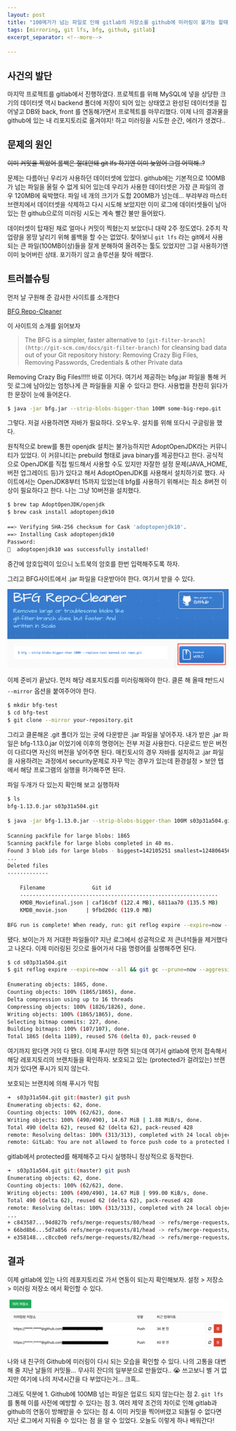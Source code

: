 ```yaml
---
layout: post
title: "100메가가 넘는 파일로 인해 gitlab의 저장소를 github에 미러링이 불가능 할때"
tags: [mirroring, git lfs, bfg, github, gitlab]
excerpt_separator: <!--more-->

---
```


## 사건의 발단

마지막 프로젝트를 gitlab에서 진행하였다. 프로젝트를 위해 MySQL에 넣을 상당한 크기의 데이터셋 역시 backend 폴더에 저장이 되어 있는 상태였고 완성된 데이터셋을 집어넣고 DB와 back, front 를 연동해가면서 프로젝트를 마무리했다. 이제 나의 결과물을 github에 있는 내 리포지토리로 옮겨야지! 하고 미러링을 시도한 순간, 에러가 생겼다..  

<!--more-->

## 문제의 원인

~~이미 커밋을 찍었어   롤백은 절대안돼   git lfs 하기엔 이미 늦었어   그럼 어떡해..?~~

문제는 다름아닌 우리가 사용하던 데이터셋에 있었다. github에는 기본적으로 100MB가 넘는 파일을 올릴 수 없게 되어 있는데 우리가 사용한 데이터셋은 가장 큰 파일의 경우 120MB에 육박했다. 파일 네 개의 크기가 도합 200MB가 넘는데... 부랴부랴 마스터 브랜치에서 데이터셋을 삭제하고 다시 시도해 보았지만 이미 로그에 데이터셋들이 남아있는 한 github으로의 미러링 시도는 계속 빨간 불만 들어왔다.

데이터셋이 탑재된 채로 얼마나 커밋이 찍혔는지 보았더니 대략 2주 정도였다. 2주치 작업량을 몽땅 날리기 위해 롤백을 할 수는 없었다. 찾아보니 `git lfs` 라는 git에서 사용되는 큰 파일(100MB이상)들을 잘게 분해하여 올려주는 툴도 있었지만 그걸 사용하기엔 이미 늦어버린 상태. 포기하기 않고 솔루션을 찾아 헤맸다.

## 트러블슈팅

먼저 날 구원해 준 감사한 사이트를 소개한다

[BFG Repo-Cleaner](https://rtyley.github.io/bfg-repo-cleaner/)

이 사이트의 소개를 읽어보자

> The BFG is a simpler, faster alternative to `[git-filter-branch](http://git-scm.com/docs/git-filter-branch)` for cleansing bad data out of your Git repository history: Removing Crazy Big Files, Removing Passwords, Credentials & other Private data

Removing Crazy Big Files!!!!! 바로 이거다. 여기서 제공하는 bfg.jar 파일을 통해 커밋 로그에 남아있는 엄청나게 큰 파일들을 지울 수 있다고 한다. 사용법을 찬찬히 읽다가 한 문장이 눈에 들어온다.

```bash
$ java -jar bfg.jar --strip-blobs-bigger-than 100M some-big-repo.git
```

그렇다. 저걸 사용하려면 자바가 필요하다. 오우노우. 설치를 위해 또다시 구글링을 했다.

원칙적으로 brew를 통한 openjdk 설치는 불가능하지만 AdoptOpenJDK라는 커뮤니티가 있었다. 이 커뮤니티는 prebuild 형태로 java binary를 제공한다고 한다. 공식적으로 OpenJDK를 직접 빌드해서 사용할 수도 있지만 자잘한 설정 문제(JAVA_HOME, 버전 업그레이드 등)가 있다고 해서 AdoptOpenJDK를 사용해서 설치하기로 했다. 사이트에서는 OpenJDK8부터 15까지 있었는데 bfg를 사용하기 위해서는 최소 8버전 이상이 필요하다고 한다. 나는 그냥 10버전을 설치했다.

```bash
$ brew tap AdoptOpenJDK/openjdk
$ brew cask install adoptopenjdk10

==> Verifying SHA-256 checksum for Cask 'adoptopenjdk10'.
==> Installing Cask adoptopenjdk10
Password:
🍺  adoptopenjdk10 was successfully installed!
```

중간에 암호입력이 있으니 노트북의 암호를 한번 입력해주도록 하자.

그리고 BFG사이트에서 .jar 파일을 다운받아야 한다. 여기서 받을 수 있다.

![img/Screen_Shot_2020-11-26_at_9.18.11_PM.png](/assets/img/posts/2020-11-26-mirroring-failed-due-to-large-file/Screen_Shot_2020-11-26_at_9.18.11_PM.png)

이제 준비가 끝났다. 먼저 해당 레포지토리를 미러링해와야 한다. 클론 해 올때 ❗반드시 `--mirror` 옵션을 붙여주어야 한다.

```bash
$ mkdir bfg-test
$ cd bfg-test
$ git clone --mirror your-repository.git
```

그리고 클론해온 .git 폴더가 있는 곳에 다운받은 .jar 파일을 넣어주자. 내가 받은 .jar 파일은 bfg-1.13.0.jar 이었기에 이후의 명령어는 전부 저걸 사용한다. 다운로드 받은 버전이 다르다면 자신의 버전을 넣어주면 된다. 매킨토시의 경우 자바를 설치하고 .jar 파일을 사용하려는 과정에서 security문제로 자꾸 막는 경우가 있는데 환경설정 > 보안 탭에서 해당 프로그램의 실행을 허가해주면 된다. 

파일 두개가 다 있는지 확인해 보고 실행하자

```bash
$ ls
bfg-1.13.0.jar s03p31a504.git

$ java -jar bfg-1.13.0.jar --strip-blobs-bigger-than 100M s03p31a504.git

Scanning packfile for large blobs: 1865
Scanning packfile for large blobs completed in 40 ms.
Found 3 blob ids for large blobs - biggest=142105251 smallest=124806456...
...
Deleted files
-------------

	Filename               Git id
	---------------------------------------------------------------
	KMDB_Moviefinal.json | caf16cbf (122.4 MB), 6811aa70 (135.5 MB)
	KMDB_movie.json      | 9fbd20dc (119.0 MB)

BFG run is complete! When ready, run: git reflog expire --expire=now --all && git gc --prune=now --aggressive
```

됐다. 보이는가 저 거대한 파일들이? 지난 로그에서 성공적으로 저 큰녀석들을 제거했다고 나온다. 이제 미러링된 깃으로 들어가서 다음 명령어를 실행해주면 된다.

```bash
$ cd s03p31a504.git
$ git reflog expire --expire=now --all && git gc --prune=now --aggressive

Enumerating objects: 1865, done.
Counting objects: 100% (1865/1865), done.
Delta compression using up to 16 threads
Compressing objects: 100% (1826/1826), done.
Writing objects: 100% (1865/1865), done.
Selecting bitmap commits: 227, done.
Building bitmaps: 100% (107/107), done.
Total 1865 (delta 1189), reused 576 (delta 0), pack-reused 0
```

여기까지 왔다면 거의 다 됐다. 이제 푸시만 하면 되는데 여기서 gitlab에 먼저 접속해서 해당 레포지토리의 브랜치들을 확인하자. 보호되고 있는 (protected가 걸려있는) 브랜치가 있다면 푸시가 되지 않는다. 

보호되는 브랜치에 의해 푸시가 막힘

```bash
➜  s03p31a504.git git:(master) git push
Enumerating objects: 62, done.
Counting objects: 100% (62/62), done.
Writing objects: 100% (490/490), 14.67 MiB | 1.88 MiB/s, done.
Total 490 (delta 62), reused 62 (delta 62), pack-reused 428
remote: Resolving deltas: 100% (313/313), completed with 24 local objects.
remote: GitLab: You are not allowed to force push code to a protected branch on this project.
```

gitlab에서 protected를 해제해주고 다시 실행하니 정상적으로 동작한다.

```bash
➜  s03p31a504.git git:(master) git push
Enumerating objects: 62, done.
Counting objects: 100% (62/62), done.
Writing objects: 100% (490/490), 14.67 MiB | 999.00 KiB/s, done.
Total 490 (delta 62), reused 62 (delta 62), pack-reused 428
remote: Resolving deltas: 100% (313/313), completed with 24 local objects.
...
+ c843587...94d827b refs/merge-requests/80/head -> refs/merge-requests/80/head (forced update)
+ 66bd8b6...5d7a856 refs/merge-requests/81/head -> refs/merge-requests/81/head (forced update)
+ e358148...c8cc0e0 refs/merge-requests/82/head -> refs/merge-requests/82/head (forced update)
```

## 결과

이제 gitlab에 있는 나의 레포지토리로 가서 연동이 되는지 확인해보자. 설정 > 저장소 > 미러링 저장소 에서 확인할 수 있다. 

![img/Screen_Shot_2020-11-26_at_9.32.19_PM.png](/assets/img/posts/2020-11-26-mirroring-failed-due-to-large-file/Screen_Shot_2020-11-26_at_9.32.19_PM.png)

나와 내 친구의 Github에 미러링이 다시 되는 모습을 확인할 수 있다. 나의 고통을 대변해 줄 지난 날들의 커밋들... 무사히 잔디의 일부분으로 만들었다.. 😭 쓰고보니 별 거 없지만 여기에 나의 저녁시간을 다 부었다는거... 크흑..

그래도 덕분에 1. Github에 100MB 넘는 파일은 업로드 되지 않는다는 점 2. `git lfs` 를 통해 이를 사전에 예방할 수 있다는 점 3. 여러 제약 조건의 차이로 인해 gitlab과 github의 연동이 방해받을 수 있다는 점 4. 이미 커밋을 찍어버렸고 되돌릴 수 없다면 지난 로그에서 지워줄 수 있다는 점 을 알 수 있었다. 오늘도 이렇게 하나 배워간다!